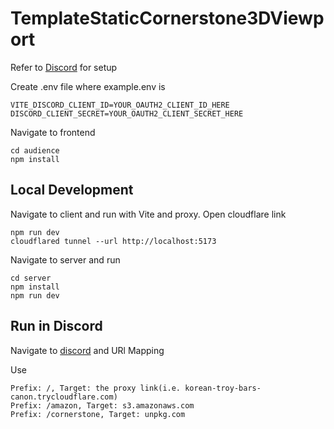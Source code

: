 # TemplateStaticCornerstone3DViewport
Refer to [Discord](https://discord.com/developers/docs/activities/building-an-activity) for setup

Create .env file where example.env is
```
VITE_DISCORD_CLIENT_ID=YOUR_OAUTH2_CLIENT_ID_HERE
DISCORD_CLIENT_SECRET=YOUR_OAUTH2_CLIENT_SECRET_HERE
```

Navigate to frontend
```
cd audience
npm install
```
## Local Development
Navigate to client and run with Vite and proxy. Open cloudflare link
```
npm run dev
cloudflared tunnel --url http://localhost:5173
```


Navigate to server and run 
```
cd server 
npm install
npm run dev
```


## Run in Discord
Navigate to [discord](https://discord.com/developers/applications) and URl Mapping

Use 
```
Prefix: /, Target: the proxy link(i.e. korean-troy-bars-canon.trycloudflare.com)
Prefix: /amazon, Target: s3.amazonaws.com
Prefix: /cornerstone, Target: unpkg.com
```
